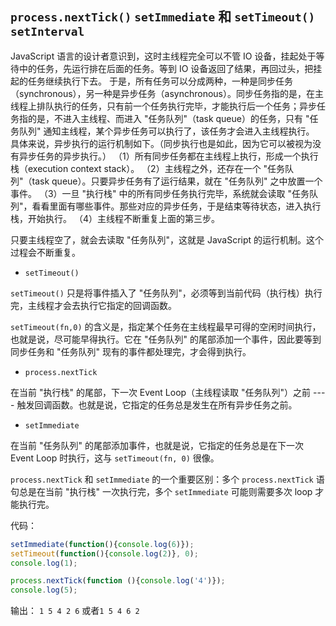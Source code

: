 

## `process.nextTick()` `setImmediate` 和 `setTimeout()` `setInterval`

JavaScript 语言的设计者意识到，这时主线程完全可以不管 IO 设备，挂起处于等待中的任务，先运行排在后面的任务。等到 IO 设备返回了结果，再回过头，把挂起的任务继续执行下去。
于是，所有任务可以分成两种，一种是同步任务（synchronous），另一种是异步任务（asynchronous）。同步任务指的是，在主线程上排队执行的任务，只有前一个任务执行完毕，才能执行后一个任务；异步任务指的是，不进入主线程、而进入 "任务队列"（task queue）的任务，只有 "任务队列" 通知主线程，某个异步任务可以执行了，该任务才会进入主线程执行。
具体来说，异步执行的运行机制如下。（同步执行也是如此，因为它可以被视为没有异步任务的异步执行。）
（1）所有同步任务都在主线程上执行，形成一个执行栈（execution context stack）。
（2）主线程之外，还存在一个 "任务队列"（task queue）。只要异步任务有了运行结果，就在 "任务队列" 之中放置一个事件。
（3）一旦 "执行栈" 中的所有同步任务执行完毕，系统就会读取 "任务队列"，看看里面有哪些事件。那些对应的异步任务，于是结束等待状态，进入执行栈，开始执行。
（4）主线程不断重复上面的第三步。

只要主线程空了，就会去读取 "任务队列"，这就是 JavaScript 的运行机制。这个过程会不断重复。

- `setTimeout()`

`setTimeout()` 只是将事件插入了 "任务队列"，必须等到当前代码（执行栈）执行完，主线程才会去执行它指定的回调函数。

`setTimeout(fn,0)` 的含义是，指定某个任务在主线程最早可得的空闲时间执行，也就是说，尽可能早得执行。它在 "任务队列" 的尾部添加一个事件，因此要等到同步任务和 "任务队列" 现有的事件都处理完，才会得到执行。

- `process.nextTick`

在当前 "执行栈" 的尾部，下一次 Event Loop（主线程读取 "任务队列"）之前 ---- 触发回调函数。也就是说，它指定的任务总是发生在所有异步任务之前。


- `setImmediate`

在当前 "任务队列" 的尾部添加事件，也就是说，它指定的任务总是在下一次 Event Loop 时执行，这与 `setTimeout(fn, 0)` 很像。

`process.nextTick` 和 `setImmediate` 的一个重要区别：多个 `process.nextTick` 语句总是在当前 "执行栈" 一次执行完，多个 `setImmediate` 可能则需要多次 loop 才能执行完。


代码：

```js
setImmediate(function(){console.log(6)});
setTimeout(function(){console.log(2)}, 0);
console.log(1);

process.nextTick(function (){console.log('4')});
console.log(5);
```

输出：
`1 5 4 2 6` 或者`1 5 4 6 2`